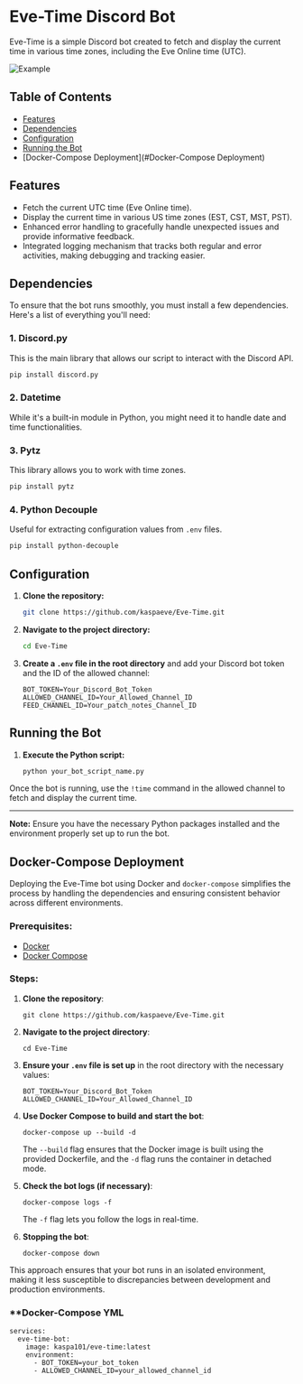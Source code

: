 # Eve-Time Discord Bot

Eve-Time is a simple Discord bot created to fetch and display the current time in various time zones, including the Eve Online time (UTC).

![Example](https://img.originalsinners.org/CivU7/JUsIkICu01.png/raw)

## Table of Contents
- [Features](#features)
- [Dependencies](#Dependencies)
- [Configuration](#configuration)
- [Running the Bot](#running-the-bot)
- [Docker-Compose Deployment](#Docker-Compose Deployment)

## Features
- Fetch the current UTC time (Eve Online time).
- Display the current time in various US time zones (EST, CST, MST, PST).
- Enhanced error handling to gracefully handle unexpected issues and provide informative feedback.
- Integrated logging mechanism that tracks both regular and error activities, making debugging and tracking easier.

## Dependencies

To ensure that the bot runs smoothly, you must install a few dependencies. Here's a list of everything you'll need:

### 1. Discord.py 
This is the main library that allows our script to interact with the Discord API.
```bash
pip install discord.py
```

### 2. Datetime 
While it's a built-in module in Python, you might need it to handle date and time functionalities.

### 3. Pytz 
This library allows you to work with time zones.
```bash
pip install pytz
```

### 4. Python Decouple 
Useful for extracting configuration values from `.env` files.
```bash
pip install python-decouple
```

## Configuration

1. **Clone the repository:**
    ```bash
    git clone https://github.com/kaspaeve/Eve-Time.git
    ```

2. **Navigate to the project directory:**
    ```bash
    cd Eve-Time
    ```

3. **Create a `.env` file in the root directory** and add your Discord bot token and the ID of the allowed channel:
    ```env
    BOT_TOKEN=Your_Discord_Bot_Token
    ALLOWED_CHANNEL_ID=Your_Allowed_Channel_ID
    FEED_CHANNEL_ID=Your_patch_notes_Channel_ID
    ```

## Running the Bot

1. **Execute the Python script:**
    ```bash
    python your_bot_script_name.py
    ```

Once the bot is running, use the `!time` command in the allowed channel to fetch and display the current time.

---

**Note:** Ensure you have the necessary Python packages installed and the environment properly set up to run the bot. 

## Docker-Compose Deployment

Deploying the Eve-Time bot using Docker and `docker-compose` simplifies the process by handling the dependencies and ensuring consistent behavior across different environments.

### Prerequisites:

- [Docker](https://docs.docker.com/get-docker/)
- [Docker Compose](https://docs.docker.com/compose/install/)

### Steps:

1. **Clone the repository**:

    ```
    git clone https://github.com/kaspaeve/Eve-Time.git
    ```

2. **Navigate to the project directory**:

    ```
    cd Eve-Time
    ```

3. **Ensure your `.env` file is set up** in the root directory with the necessary values:

    ```
    BOT_TOKEN=Your_Discord_Bot_Token
    ALLOWED_CHANNEL_ID=Your_Allowed_Channel_ID
    ```

4. **Use Docker Compose to build and start the bot**:

    ```
    docker-compose up --build -d
    ```

    The `--build` flag ensures that the Docker image is built using the provided Dockerfile, and the `-d` flag runs the container in detached mode.

5. **Check the bot logs (if necessary)**:

    ```
    docker-compose logs -f
    ```

    The `-f` flag lets you follow the logs in real-time.

6. **Stopping the bot**:

    ```
    docker-compose down
    ```

This approach ensures that your bot runs in an isolated environment, making it less susceptible to discrepancies between development and production environments.

### **Docker-Compose YML
```
services:
  eve-time-bot:
    image: kaspa101/eve-time:latest
    environment:
      - BOT_TOKEN=your_bot_token
      - ALLOWED_CHANNEL_ID=your_allowed_channel_id
```
